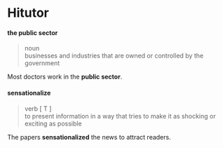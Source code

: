 # Hitutor

#### the public sector
>noun <br>
businesses and industries that are owned or controlled by the government

Most doctors work in the **public sector**.

#### sensationalize
>verb [ T ] <br>
to present information in a way that tries to make it as shocking or exciting as possible

The papers **sensationalized** the news to attract readers.

#### 